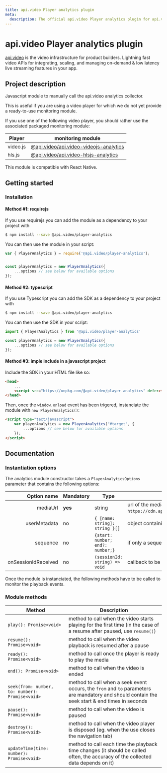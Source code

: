 ```yaml
---
title: api.video Player analytics plugin
meta: 
  description: The official api.video Player analytics plugin for api.video. [api.video](https://api.video/) is the video infrastructure for product builders. Lightning fast video APIs for integrating, scaling, and managing on-demand & low latency live streaming features in your app.
---
```


# api.video Player analytics plugin

[api.video](https://api.video/) is the video infrastructure for product builders. Lightning fast video APIs for integrating, scaling, and managing on-demand & low latency live streaming features in your app.

## Project description

Javascript module to manually call the api.video analytics collector. 

This is useful if you are using a video player for which we do not yet provide a ready-to-use monitoring module.

If you use one of the following video player, you should rather use the associated packaged monitoring module:

| Player   | monitoring module                                                                           |
| -------- | ------------------------------------------------------------------------------------------- |
| video.js | [@api.video/api.video-videojs-analytics](https://github.com/apivideo/api.video-videojs-analytics) |
| hls.js   | [@api.video/api.video-hlsjs-analytics](https://github.com/apivideo/api.video-hlsjs-analytics)     |


This module is compatible with React Native.

## Getting started

### Installation 

#### Method #1: requirejs

If you use requirejs you can add the module as a dependency to your project with 

```sh
$ npm install --save @api.video/player-analytics
```

You can then use the module in your script: 

```javascript
var { PlayerAnalytics } = require('@api.video/player-analytics');


const playerAnalytics = new PlayerAnalytics({
    ...options // see below for available options
});
```

#### Method #2: typescript

If you use Typescript you can add the SDK as a dependency to your project with 

```sh
$ npm install --save @api.video/player-analytics
```

You can then use the SDK in your script: 

```typescript
import { PlayerAnalytics } from '@api.video/player-analytics'

const playerAnalytics = new PlayerAnalytics({
    ...options // see below for available options
});
```

#### Method #3: imple include in a javascript project

Include the SDK in your HTML file like so:

```html
<head>
    ...
    <script src="https://unpkg.com/@api.video/player-analytics" defer></script>
</head>
```

Then, once the `window.onload` event has been trigered, instanciate the module with `new PlayerAnalytics()`:
```html
<script type="text/javascript">
    var playerAnalytics = new PlayerAnalytics("#target", { 
        ...options // see below for available options
    });
</script>
```

## Documentation

### Instantiation options

The analytics module constructor takes a `PlayerAnalyticsOptions` parameter that contains the following options:

 
|         Option name | Mandatory | Type                                  | Description                                                                                                  |
| ------------------: | --------- | ------------------------------------- | ------------------------------------------------------------------------------------------------------------ |
|            mediaUrl | **yes**   | string                                | url of the media (eg. `https://cdn.api.video/vod/vi5oDagRVJBSKHxSiPux5rYD/hls/manifest.m3u8`)                |
|        userMetadata | no        | ```{ [name: string]: string }[]```    | object containing [metadata](https://api.video/blog/tutorials/dynamic-metadata/) (see **Full example** below) |
|            sequence | no        | ```{start: number; end?: number;} ``` | if only a sequence of the video is going to be played                                                        |
| onSessionIdReceived | no        | ```(sessionId: string) => void```     | callback to be called once the session id is reveiced                                                        |
 

Once the module is instanciated, the following methods have to be called to monitor the playback events.

### Module methods

| Method | Description |
|----------|----------|
| `play(): Promise<void>` | method to call when the video starts playing for the first time (in the case of a resume after paused, use `resume()`) |
| `resume(): Promise<void>` | method to call when the video playback is resumed after a pause |
| `ready(): Promise<void>` | method to call once the player is ready to play the media |
| `end(): Promise<void>` | method to call when the video is ended |
| `seek(from: number, to: number): Promise<void>` | method to call when a seek event occurs, the `from` and `to` parameters are mandatory and should contain the seek start & end times in seconds |
| `pause(): Promise<void>` | method to call when the video is paused |
| `destroy(): Promise<void>` | method to call when the video player is disposed (eg. when the use closes the navigation tab) |
| `updateTime(time: number): Promise<void>` | method to call each time the playback time changes (it should be called often, the accuracy of the collected data depends on it) |